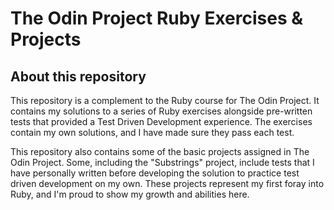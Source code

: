 # The Odin Project Ruby Exercises & Projects

## About this repository

This repository is a complement to the Ruby course for The Odin Project. It contains my solutions to a series of Ruby exercises alongside pre-written tests that provided a Test Driven Development experience. The exercises contain my own solutions, and I have made sure they pass each test.

This repository also contains some of the basic projects assigned in The Odin Project. Some, including the "Substrings" project, include tests that I have personally written before developing the solution to practice test driven development on my own. These projects represent my first foray into Ruby, and I'm proud to show my growth and abilities here.
